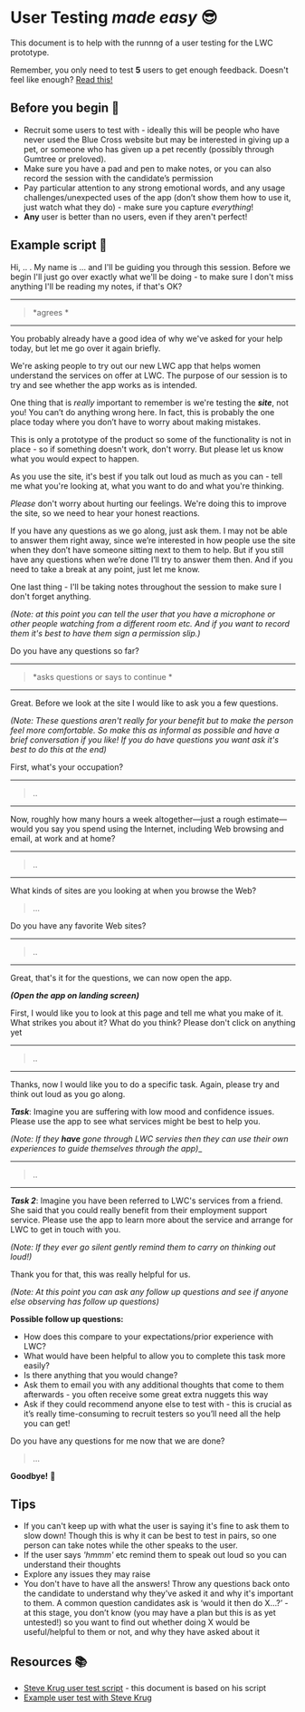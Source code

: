 # User Testing _*made easy*_ :sunglasses:

This document is to help with the runnng of a user testing for the LWC prototype.
 
Remember, you only need to test __5__ users to get enough feedback. Doesn't feel like enough? [Read this!](https://www.nngroup.com/articles/why-you-only-need-to-test-with-5-users/)


## Before you begin :vertical_traffic_light: 
* Recruit some users to test with - ideally this will be people who have never used the Blue Cross website but may be interested in giving up a pet, or someone who has given up a pet recently (possibly through Gumtree or preloved).
* Make sure you have a pad and pen to make notes, or you can also record the session with the candidate’s permission
* Pay particular attention to any strong emotional words, and any usage challenges/unexpected uses of the app (don’t show them how to use it, just watch what they do) - make sure you capture _*everything*_!
* __Any__ user is better than no users, even if they aren't perfect! 


## Example script :scroll: 
 Hi, .. . My name is ... and I'll be guiding you through this session. Before we begin I'll just go over exactly what we'll be doing - to make sure I don't miss anything I'll be reading my notes, if that's OK?
 
---

> *agrees *

---
You probably already have a good idea of why we've asked for your help today, but let me go over it again briefly.  
  
We're asking people to try out our new LWC app that helps women understand the services on offer at LWC. The purpose of our session is to try and see whether the app works as is intended. 
  
One thing that is _*really*_ important to remember is we're testing the __*site*__, not you! You can’t do anything wrong here. In fact, this is probably the one place today where you don’t have to worry about making mistakes.
  
This is only a prototype of the product so some of the functionality is not in place - so if something doesn't work, don't worry. But please let us know what you would expect to happen. 
  
As you use the site, it's best if you talk out loud as much as you can - tell me what you're looking at, what you want to do and what you're thinking. 
  
_*Please*_ don't worry about hurting our feelings. We're doing this to improve the site, so we need to hear your honest reactions.
  
If you have any questions as we go along, just ask them. I may not be able to answer them right away, since we’re interested in how people use the site when they don’t have someone sitting next to them to help. But if you still have any questions when we’re done I’ll try to answer them then. And if you need to take a break at any point, just let me know.
  
One last thing - I'll be taking notes throughout the session to make sure I don't forget anything. 

_*(Note: at this point you can tell the user that you have a microphone or other people watching from a different room etc. And if you want to record them it's best to have them sign a permission slip.)*_

Do you have any questions so far?

---

> *asks questions or says to continue *
> 

---

Great. Before we look at the site I would like to ask you a few questions. 

_*(Note: These questions aren't really for your benefit but to make the person feel more comfortable. So make this as informal as possible and have a brief conversation if you like! If you do have questions you want ask it's best to do this at the end)*_

First, what's your occupation? 

---
> ..
> 
---

Now, roughly how many hours a week altogether—just a rough estimate— would you say you spend using the Internet, including Web browsing and email, at work and at home?

---
> ..
> 
--- 

What kinds of sites are you looking at when you browse the Web? 

> ...
> 

Do you have any favorite Web sites?

---
> ..
> 
---

Great, that's it for the questions, we can now open the app. 

_**(Open the app on landing screen)**_

First, I would like you to look at this page and tell me what you make of it. What strikes you about it? What do you think? Please don't click on anything yet

---
> ..
> 
---
Thanks, now I would like you to do a specific task. Again, please try and think out loud as you go along. 

__*Task*__: Imagine you are suffering with low mood and confidence issues. Please use the app to see what services might be best to help you.  


_*(Note: If they __have__ gone through LWC servies then they can use their own experiences to guide themselves through the app)*__

---
> ..
> 
---
__*Task 2*__: Imagine you have been referred to LWC's services from a friend. She said that you could really benefit from their employment support service. Please use the app to learn more about the service and arrange for LWC to get in touch with you.  


_*(Note: If they ever go silent gently remind them to carry on thinking out loud!)*_

Thank you for that, this was really helpful for us. 

_*(Note: At this point you can ask any follow up questions and see if anyone else observing has follow up questions)*_


__Possible follow up questions:__
* How does this compare to your expectations/prior experience with LWC? 
* What would have been helpful to allow you to complete this task more easily? 
* Is there anything that you would change? 
* Ask them to email you with any additional thoughts that come to them afterwards - you often receive some great extra nuggets this way
* Ask if they could recommend anyone else to test with - this is crucial as it’s really time-consuming to recruit testers so you’ll need all the help you can get!

Do you have any questions for me now that we are done? 

> ... 
> 
__Goodbye!__ :wave: 

## Tips 
* If you can't keep up with what the user is saying it's fine to ask them to slow down! Though this is why it can be best to test in pairs, so one person can take notes while the other speaks to the user.
* If the user says _*'hmmm'*_ etc remind them to speak out loud so you can understand their thoughts
* Explore any issues they may raise
* You don't have to have all the answers! Throw any questions back onto the candidate to understand why they've asked it and why it's important to them. A common question candidates ask is ‘would it then do X…?’ - at this stage, you don’t know (you may have a plan but this is as yet untested!) so you want to find out whether doing X would be useful/helpful to them or not, and why they have asked about it

## Resources :books: 
* [Steve Krug user test script](https://sensible.com/downloads/test-script.pdf) - this document is based on his script
* [Example user test with Steve Krug](https://www.youtube.com/watch?v=QckIzHC99Xc)
